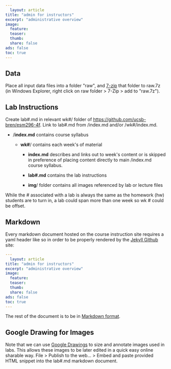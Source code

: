 ```yaml
---
  layout: article
title: "admin for instructors"
excerpt: "administrative overview"
image:
  feature:
  teaser:
  thumb:
  share: false
ads: false
toc: true
---
```


## Data

Place all input data files into a folder "raw", and [7-zip](http://www.7-zip.org/) that folder to raw.7z (in Windows Explorer, right click on raw folder > 7-Zip > add to "raw.7z").

## Lab Instructions

Create lab#.md in relevant wk#/ folder of https://github.com/ucsb-bren/esm296-4f. Link to lab#.md from /index.md and/or /wk#/index.md.

- /**index.md** contains course syllabus

    - **wk#**/ contains each week's of material
    
        - **index.md** describes and links out to week's content or is skipped in preference of placing content directly to main /index.md course syllabus.
        
        - **lab#.md** contains the lab instructions
        
        - **img**/ folder contains all images referenced by lab or lecture files
        
While the # associated with a lab is always the same as the homework (hw) students are to turn in, a lab could span more than one week so wk # could be offset.

## Markdown

Every markdown document hosted on the course instruction site requires a yaml header like so in order to be properly rendered by the [Jekyll Github](http://jekyllrb.com/docs/structure/) site:

```yaml
---
  layout: article
title: "admin for instructors"
excerpt: "administrative overview"
image:
  feature:
  teaser:
  thumb:
  share: false
ads: false
toc: true
---
```

The rest of the document is to be in [Markdown format](https://guides.github.com/features/mastering-markdown/).


## Google Drawing for Images

Note that we can use [Google Drawings](https://docs.google.com/drawings) to size and annotate images used in labs. This  allows these images to be later edited in a quick easy online sharable way. File > Publish to the web... > Embed and paste provided HTML snippet into the lab#.md markdown document.

